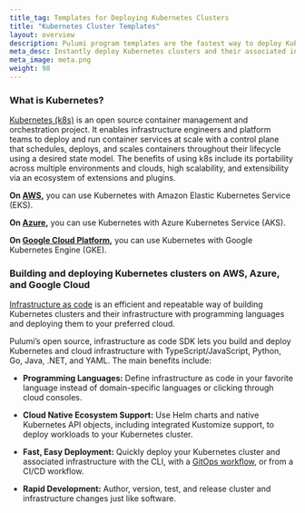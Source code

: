 ```yaml
---
title_tag: Templates for Deploying Kubernetes Clusters
title: "Kubernetes Cluster Templates"
layout: overview
description: Pulumi program templates are the fastest way to deploy Kubernetes clusters and their associated infrastructure on AWS, Azure, or Google Cloud Platform. Templates come with predefined infrastructure as code so you can get started instantly.
meta_desc: Instantly deploy Kubernetes clusters and their associated infrastructure on AWS, Azure, or Google Cloud Platform with Pulumi K8s templates.
meta_image: meta.png
weight: 98
---
```


### What is Kubernetes?

[Kubernetes (k8s)](/kubernetes) is an open source container management and orchestration project. It enables infrastructure engineers and platform teams to deploy and run container services at scale with a control plane that schedules, deploys, and scales containers throughout their lifecycle using a desired state model. The benefits of using k8s include its portability across multiple environments and clouds, high scalability, and extensibility via an ecosystem of extensions and plugins.

**On [AWS](/aws/),** you can use Kubernetes with Amazon Elastic Kubernetes Service (EKS).

**On [Azure](/azure/),** you can use Kubernetes with Azure Kubernetes Service (AKS).

**On [Google Cloud Platform](/gcp/),** you can use Kubernetes with Google Kubernetes Engine (GKE).

### Building and deploying Kubernetes clusters on AWS, Azure, and Google Cloud

[Infrastructure as code](/what-is/what-is-infrastructure-as-code/) is an efficient and repeatable way of building Kubernetes clusters and their infrastructure with programming languages and deploying them to your preferred cloud.

Pulumi’s open source, infrastructure as code SDK lets you build and deploy Kubernetes and cloud infrastructure with TypeScript/JavaScript, Python, Go, Java, .NET, and YAML. The main benefits include:

* **Programming Languages:** Define infrastructure as code in your favorite language instead of domain-specific languages or clicking through cloud consoles.

* **Cloud Native Ecosystem Support:** Use Helm charts and native Kubernetes API objects, including integrated Kustomize support, to deploy workloads to your Kubernetes cluster.

* **Fast, Easy Deployment:** Quickly deploy your Kubernetes cluster and associated infrastructure with the CLI, with a [GitOps workflow](/docs/guides/continuous-delivery/pulumi-kubernetes-operator/), or from a CI/CD workflow.

* **Rapid Development:** Author, version, test, and release cluster and infrastructure changes just like software.
